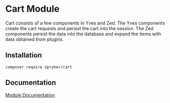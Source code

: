 # Cart Module

Cart consists of a few components in Yves and Zed. The Yves components create the cart requests and persist the cart into the session. The Zed components persist the data into the database and expand the items with data obtained from plugins.

## Installation

```
composer require spryker/cart
```

## Documentation

[Module Documentation](https://academy.spryker.com/developing_with_spryker/module_guide/checkout_process/cart.html)
